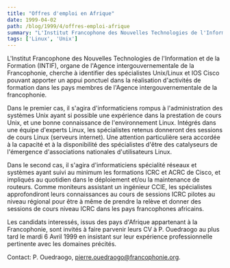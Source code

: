 ```yaml
---
title: "Offres d'emploi en Afrique"
date: 1999-04-02
path: /blog/1999/4/offres-emploi-afrique
summary: "L'Institut Francophone des Nouvelles Technologies de l'Information et de la Formation (INTIF), organe de l'Agence intergouvernementale de la Francophonie, cherche à identifier des spécialistes Unix/Linux et IOS Cisco pouvant apporter un appui ponctuel dans la réalisation d'activités de formation dans les pays membres de l'Agence intergouvernementale de la francophonie."
tags: ['Linux', 'Unix']
---
```


<P>L'Institut Francophone des Nouvelles Technologies de l'Information et de la
Formation (INTIF), organe de l'Agence intergouvernementale de la
Francophonie, cherche à identifier des spécialistes Unix/Linux et IOS Cisco
pouvant apporter un appui ponctuel dans la réalisation d'activités de
formation dans les pays membres de l'Agence intergouvernementale de la
francophonie.</P>

<P>Dans le premier cas, il s'agira d'informaticiens rompus à
l'administration des systèmes Unix ayant si possible une expérience dans la
prestation de cours Unix, et une bonne connaissance de l'environnement
Linux. Intégrés dans une équipe d'experts Linux, les spécialistes retenus
donneront des sessions de cours Linux (serveurs internet). Une attention
particulière sera accordée à la capacité et à la disponibilité des
spécialistes d'être des catalyseurs de l'émergence d'associations
nationales d'utilisateurs Linux.</P>

<P>Dans le second cas, il s'agira
d'informaticiens spécialité réseaux et systèmes ayant suivi au minimum les
formations ICRC et ACRC de Cisco, et impliqués au quotidien dans le
déploiement et/ou la maintenance de routeurs. Comme moniteurs assistant un
ingénieur CCIE, les spécialistes approfondiront leurs connaissances au
cours de sessions ICRC pilotes au niveau régional pour être à même de
prendre la relève et donner des sessions de cours niveau ICRC dans les pays
francophones africains.</P>

<P>Les candidats interessés, issus des pays d'Afrique
appartenant à la Francophonie, sont invités à faire parvenir leurs CV à P.
Ouedraogo au plus tard le mardi 6 Avril 1999 en insistant sur leur
expérience professionnelle pertinente avec les domaines précités.</P>

<P>Contact: P. Ouedraogo,
<A HREF="mailto:pierre.ouedraogo@francophonie.org">pierre.ouedraogo@francophonie.org</A>.
</P>


